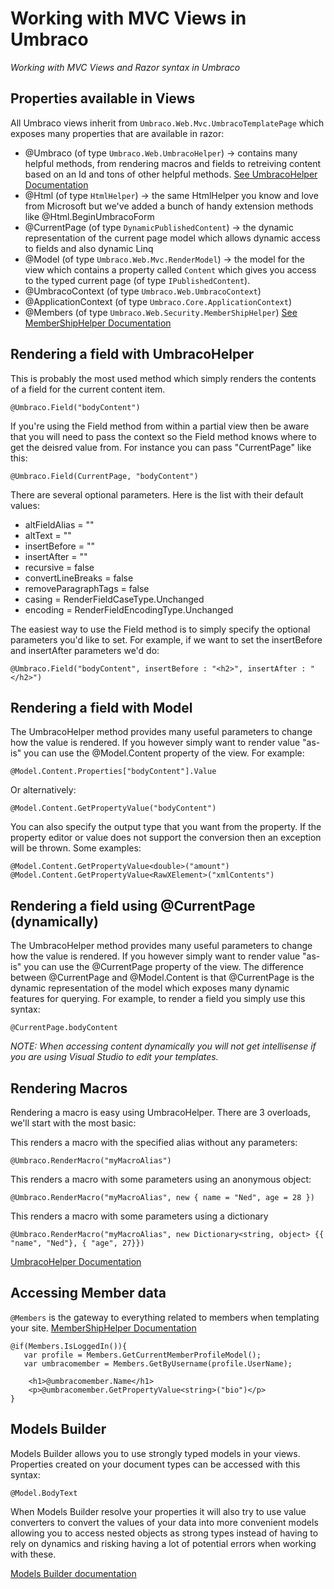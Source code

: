 # Working with MVC Views in Umbraco

_Working with MVC Views and Razor syntax in Umbraco_

## Properties available in Views

All Umbraco views inherit from `Umbraco.Web.Mvc.UmbracoTemplatePage` which exposes many properties that are available in razor:

* @Umbraco (of type `Umbraco.Web.UmbracoHelper`) -> contains many helpful methods, from rendering macros and fields to retreiving content based on an Id and tons of other helpful methods. [See UmbracoHelper Documentation](../../Querying/UmbracoHelper/index.md)
* @Html (of type `HtmlHelper`) -> the same HtmlHelper you know and love from Microsoft but we've added a bunch of handy extension methods like @Html.BeginUmbracoForm
* @CurrentPage (of type `DynamicPublishedContent`) -> the dynamic representation of the current page model which allows dynamic access to fields and also dynamic Linq
* @Model (of type `Umbraco.Web.Mvc.RenderModel`) -> the model for the view which contains a property called `Content` which gives you access to the typed current page (of type `IPublishedContent`). 
* @UmbracoContext (of type `Umbraco.Web.UmbracoContext`)
* @ApplicationContext (of type `Umbraco.Core.ApplicationContext`)
* @Members (of type `Umbraco.Web.Security.MemberShipHelper`) [See MemberShipHelper Documentation](../../Querying/MemberShipHelper/index.md)

## Rendering a field with UmbracoHelper
This is probably the most used method which simply renders the contents of a field for the current content item.

	@Umbraco.Field("bodyContent")
	
If you're using the Field method from within a partial view then be aware that you will need to pass the context so the Field method knows where to get the deisred value from. For instance you can pass "CurrentPage" like this:

	@Umbraco.Field(CurrentPage, "bodyContent")

There are several optional parameters. Here is the list with their default values:

* altFieldAlias = ""
* altText = ""
* insertBefore = ""
* insertAfter = ""
* recursive = false
* convertLineBreaks = false
* removeParagraphTags = false
* casing = RenderFieldCaseType.Unchanged
* encoding = RenderFieldEncodingType.Unchanged

The easiest way to use the Field method is to simply specify the optional parameters you'd like to set. For example, if we want to set the insertBefore and insertAfter parameters we'd do:

	@Umbraco.Field("bodyContent", insertBefore : "<h2>", insertAfter : "</h2>")
	

## Rendering a field with Model

The UmbracoHelper method provides many useful parameters to change how the value is rendered. If you however simply want to render value "as-is" you can use the @Model.Content property of the view. For example:

	@Model.Content.Properties["bodyContent"].Value

Or alternatively:

	@Model.Content.GetPropertyValue("bodyContent")

You can also specify the output type that you want from the property. If the property editor or value does not support the conversion then an exception will be thrown. Some examples:

 	@Model.Content.GetPropertyValue<double>("amount")
	@Model.Content.GetPropertyValue<RawXElement>("xmlContents")

## Rendering a field using @CurrentPage (dynamically)

The UmbracoHelper method provides many useful parameters to change how the value is rendered. If you however simply want to render value "as-is" you can use the @CurrentPage property of the view. The difference between @CurrentPage and @Model.Content is that @CurrentPage is the dynamic representation of the model which exposes many dynamic features for querying. For example, to render a field you simply use this syntax:

	@CurrentPage.bodyContent

*NOTE: When accessing content dynamically you will not get intellisense if you are using Visual Studio to edit your templates.*

## <a name="renderingMacros"></a>Rendering Macros

Rendering a macro is easy using UmbracoHelper. There are 3 overloads, we'll start with the most basic:

This renders a macro with the specified alias without any parameters:

	@Umbraco.RenderMacro("myMacroAlias")

This renders a macro with some parameters using an anonymous object:

	@Umbraco.RenderMacro("myMacroAlias", new { name = "Ned", age = 28 })

This renders a macro with some parameters using a dictionary

	@Umbraco.RenderMacro("myMacroAlias", new Dictionary<string, object> {{ "name", "Ned"}, { "age", 27}})


[UmbracoHelper Documentation](../../Querying/UmbracoHelper/index.md)


## Accessing Member data

`@Members` is the gateway to everything related to members when templating your site. [MemberShipHelper Documentation](../../Querying/MemberShipHelper/index.md)

	@if(Members.IsLoggedIn()){
	   var profile = Members.GetCurrentMemberProfileModel();
	   var umbracomember = Members.GetByUsername(profile.UserName);
	   
	    <h1>@umbracomember.Name</h1>
	    <p>@umbracomember.GetPropertyValue<string>("bio")</p>
	}

## Models Builder

Models Builder allows you to use strongly typed models in your views.
Properties created on your document types can be accessed with this syntax:

	@Model.BodyText

When Models Builder resolve your properties it will also try to use value converters to convert the values of your data into more convenient models allowing you to access nested objects as strong types instead of having to rely on dynamics and risking having a lot of potential errors when working with these.

[Models Builder documentation](../Modelsbuilder/)

